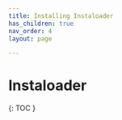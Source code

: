 ```yaml
---
title: Installing Instaloader
has_children: true
nav_order: 4
layout: page

---
```

# Instaloader 

{: TOC }


